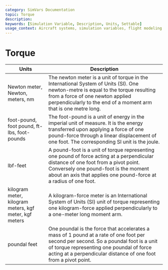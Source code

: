 ```yaml
---
category: SimVars Documentation
topic: Torque
description: 
keywords: [Simulation Variable, Description, Units, Settable]
usage_context: Aircraft systems, simulation variables, flight modeling
---
```


# Torque

| Units | Description |
| --- | --- |
| Newton meter, Newton, meters, nm | The newton meter is a unit of torque in the International System of Units (SI). One newton-metre is equal to the torque resulting from a force of one newton applied perpendicularly to the end of a moment arm that is one metre long. |
| foot-pound, foot pound, ft-lbs, foot-pounds | The foot-pound is a unit of energy in the imperial unit of measure. It is the energy transferred upon applying a force of one pound-force through a linear displacement of one foot. The corresponding SI unit is the joule. |
| lbf-feet | A pound-foot is a unit of torque representing one pound of force acting at a perpendicular distance of one foot from a pivot point. Conversely one pound-foot is the moment about an axis that applies one pound-force at a radius of one foot. |
| kilogram meter, kilogram meters, kgf meter, kgf meters | A kilogram-force meter is an International System of Units (SI) unit of torque representing one kilogram-force applied perpendicularly to a one-meter long moment arm. |
| poundal feet | One poundal is the force that accelerates a mass of 1 pound at a rate of one foot per second per second. So a poundal foot is a unit of torque representing one poundal of force acting at a perpendicular distance of one foot from a pivot point. |